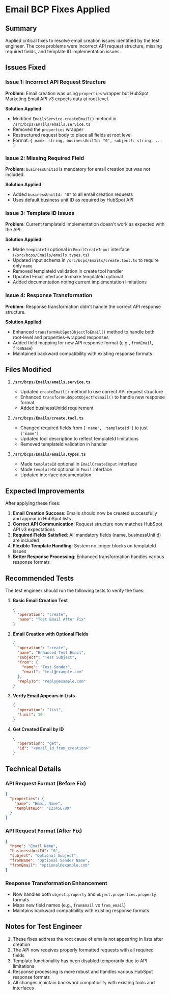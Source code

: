 # Email BCP Fixes Applied

## Summary
Applied critical fixes to resolve email creation issues identified by the test engineer. The core problems were incorrect API request structure, missing required fields, and template ID implementation issues.

## Issues Fixed

### Issue 1: Incorrect API Request Structure
**Problem**: Email creation was using `properties` wrapper but HubSpot Marketing Email API v3 expects data at root level.

**Solution Applied**: 
- Modified `EmailsService.createEmail()` method in `/src/bcps/Emails/emails.service.ts`
- Removed the `properties` wrapper
- Restructured request body to place all fields at root level
- Format: `{ name: string, businessUnitId: "0", subject?: string, ... }`

### Issue 2: Missing Required Field
**Problem**: `businessUnitId` is mandatory for email creation but was not included.

**Solution Applied**:
- Added `businessUnitId: "0"` to all email creation requests
- Uses default business unit ID as required by HubSpot API

### Issue 3: Template ID Issues  
**Problem**: Current templateId implementation doesn't work as expected with the API.

**Solution Applied**:
- Made `templateId` optional in `EmailCreateInput` interface (`/src/bcps/Emails/emails.types.ts`)
- Updated input schema in `/src/bcps/Emails/create.tool.ts` to require only `name`
- Removed templateId validation in create tool handler
- Updated Email interface to make templateId optional
- Added documentation noting current implementation limitations

### Issue 4: Response Transformation  
**Problem**: Response transformation didn't handle the correct API response structure.

**Solution Applied**:
- Enhanced `transformHubSpotObjectToEmail()` method to handle both root-level and properties-wrapped responses
- Added field mapping for new API response format (e.g., `fromEmail`, `fromName`)
- Maintained backward compatibility with existing response formats

## Files Modified

1. **`/src/bcps/Emails/emails.service.ts`**
   - Updated `createEmail()` method to use correct API request structure
   - Enhanced `transformHubSpotObjectToEmail()` to handle new response format
   - Added businessUnitId requirement

2. **`/src/bcps/Emails/create.tool.ts`**
   - Changed required fields from `['name', 'templateId']` to just `['name']`
   - Updated tool description to reflect templateId limitations
   - Removed templateId validation in handler

3. **`/src/bcps/Emails/emails.types.ts`**
   - Made `templateId` optional in `EmailCreateInput` interface
   - Made `templateId` optional in `Email` interface
   - Updated interface documentation

## Expected Improvements

After applying these fixes:

1. **Email Creation Success**: Emails should now be created successfully and appear in HubSpot lists
2. **Correct API Communication**: Request structure now matches HubSpot API v3 expectations
3. **Required Fields Satisfied**: All mandatory fields (name, businessUnitId) are included
4. **Flexible Template Handling**: System no longer blocks on templateId issues
5. **Better Response Processing**: Enhanced transformation handles various response formats

## Recommended Tests

The test engineer should run the following tests to verify the fixes:

1. **Basic Email Creation Test**
   ```json
   {
     "operation": "create",
     "name": "Test Email After Fix"
   }
   ```

2. **Email Creation with Optional Fields**
   ```json
   {
     "operation": "create", 
     "name": "Enhanced Test Email",
     "subject": "Test Subject",
     "from": {
       "name": "Test Sender",
       "email": "test@example.com"
     },
     "replyTo": "reply@example.com"
   }
   ```

3. **Verify Email Appears in Lists**
   ```json
   {
     "operation": "list",
     "limit": 10
   }
   ```

4. **Get Created Email by ID**
   ```json
   {
     "operation": "get",
     "id": "<email_id_from_creation>"
   }
   ```

## Technical Details

### API Request Format (Before Fix)
```json
{
  "properties": {
    "name": "Email Name",
    "templateId": "123456789"
  }
}
```

### API Request Format (After Fix)
```json
{
  "name": "Email Name",
  "businessUnitId": "0",
  "subject": "Optional Subject",
  "fromName": "Optional Sender Name",
  "fromEmail": "optional@example.com"
}
```

### Response Transformation Enhancement
- Now handles both `object.property` and `object.properties.property` formats
- Maps new field names (e.g., `fromEmail` vs `from_email`)
- Maintains backward compatibility with existing response formats

## Notes for Test Engineer

1. These fixes address the root cause of emails not appearing in lists after creation
2. The API now receives properly formatted requests with all required fields
3. Template functionality has been disabled temporarily due to API limitations
4. Response processing is more robust and handles various HubSpot response formats
5. All changes maintain backward compatibility with existing tools and interfaces